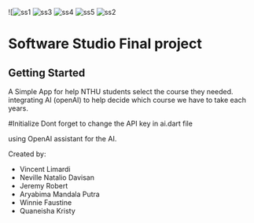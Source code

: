 ![![ss1](https://github.com/user-attachments/assets/54264939-b914-4761-b827-2cf5ab1be7b3)
![ss3](https://github.com/user-attachments/assets/e549d332-4e9b-4850-969e-b09a07d19ca0)
![ss4](https://github.com/user-attachments/assets/cee287b0-e11d-4ff0-b508-45c6a5ebb055)
![ss5](https://github.com/user-attachments/assets/c774d358-0934-4f3f-9aee-9b0701d29a2b)
![ss2](https://github.com/user-attachments/assets/7e723aa0-7a1e-4aa8-a9b8-aa81ab60ac52)

# Software Studio Final project
## Getting Started

A Simple App for help NTHU students select the course they needed. integrating AI (openAI) to help decide which course we have to take each years.

#Initialize
Dont forget to change the API key in ai.dart file

using OpenAI assistant for the AI.

Created by:
- Vincent Limardi
- Neville Natalio Davisan
- Jeremy Robert
- Aryabima Mandala Putra
- Winnie Faustine
- Quaneisha Kristy
